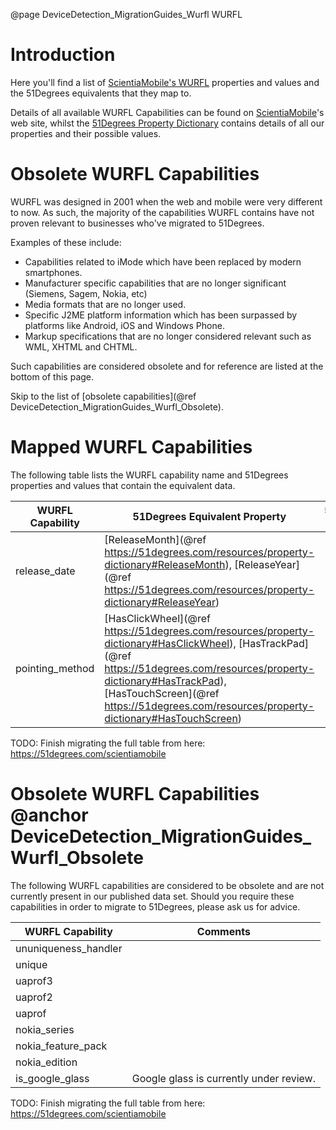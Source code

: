 @page DeviceDetection_MigrationGuides_Wurfl WURFL

# Introduction

Here you'll find a list of [ScientiaMobile's WURFL](http://wurfl.sourceforge.net) properties and values and the 51Degrees equivalents that they map to.

Details of all available WURFL Capabilities can be found on [ScientiaMobile](https://www.scientiamobile.com/wurflCapability)'s web site, whilst the [51Degrees Property Dictionary](https://51degrees.com/resources/property-dictionary) contains details of all our properties and their possible values.

# Obsolete WURFL Capabilities

WURFL was designed in 2001 when the web and mobile were very different to now. As such, the majority of the capabilities WURFL contains have not proven relevant to businesses who've migrated to 51Degrees. 

Examples of these include:
* Capabilities related to iMode which have been replaced by modern smartphones.
* Manufacturer specific capabilities that are no longer significant (Siemens, Sagem, Nokia, etc)
* Media formats that are no longer used.
* Specific J2ME platform information which has been surpassed by platforms like Android, iOS and Windows Phone.
* Markup specifications that are no longer considered relevant such as WML, XHTML and CHTML.

Such capabilities are considered obsolete and for reference are listed at the bottom of this page.

Skip to the list of [obsolete capabilities](@ref DeviceDetection_MigrationGuides_Wurfl_Obsolete).

# Mapped WURFL Capabilities

The following table lists the WURFL capability name and 51Degrees properties and values that contain the equivalent data.


|WURFL Capability|51Degrees Equivalent Property|51Degrees Value|Comments|
|---|---|---|---|
|release_date|[ReleaseMonth](@ref https://51degrees.com/resources/property-dictionary#ReleaseMonth), [ReleaseYear](@ref https://51degrees.com/resources/property-dictionary#ReleaseYear)|||
|pointing_method|[HasClickWheel](@ref https://51degrees.com/resources/property-dictionary#HasClickWheel), [HasTrackPad](@ref https://51degrees.com/resources/property-dictionary#HasTrackPad), [HasTouchScreen](@ref https://51degrees.com/resources/property-dictionary#HasTouchScreen)|||

TODO: Finish migrating the full table from here: https://51degrees.com/scientiamobile
 
# Obsolete WURFL Capabilities @anchor DeviceDetection_MigrationGuides_Wurfl_Obsolete
The following WURFL capabilities are considered to be obsolete and are not currently present in our published data set. Should you require these capabilities in order to migrate to 51Degrees, please ask us for advice.

|WURFL Capability|Comments|
|---|---|
|ununiqueness_handler||
|unique||
|uaprof3||
|uaprof2||
|uaprof||
|nokia_series||
|nokia_feature_pack||
|nokia_edition||
|is_google_glass|Google glass is currently under review.|

TODO: Finish migrating the full table from here: https://51degrees.com/scientiamobile

